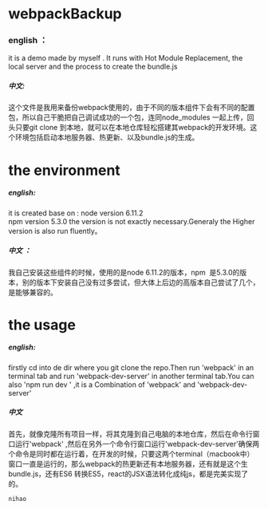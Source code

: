# webpackBackup
### english ：
it is  a demo made by myself . It runs with Hot Module Replacement, the local server and the process to create the bundle.js
##### 中文:
这个文件是我用来备份webpack使用的，由于不同的版本组件下会有不同的配置包，所以自己干脆把自己调试成功的一个包，连同node_modules 一起上传，回头只要git clone 到本地，就可以在本地仓库轻松搭建其webpack的开发环境。这个环境包括启动本地服务器、热更新、以及bundle.js的生成。
# the environment 
##### english:
it is created base on :
node version 6.11.2   
npm   version 5.3.0
the version is not exactly necessary.Generaly the Higher version is also
run fluently。
##### 中文 ：
我自己安装这些组件的时候，使用的是node 6.11.2的版本，npm  是5.3.0的版本，别的版本下安装自己没有过多尝试，但大体上后边的高版本自己尝试了几个，是能够兼容的。
# the usage
##### english:
 firstly cd into de dir where  you git clone the repo.Then run 'webpack' in an  terminal tab and run 'webpack-dev-server' in another terminal tab.You can also 'npm run dev ' ,it is a Combination of 'webpack' and 'webpack-dev-server'
##### 中文
首先，就像克隆所有项目一样，将其克隆到自己电脑的本地仓库，然后在命令行窗口运行'webpack' ,然后在另外一个命令行窗口运行'webpack-dev-server'确保两个命令是同时都在运行着，在开发的时候，只要这两个terminal（macbook中）窗口一直是运行的，那么webpack的热更新还有本地服务器，还有就是这个生bundle.js，还有ES6 转换ES5，react的JSX语法转化成纯js，都是完美实现了的。

````
nihao
````